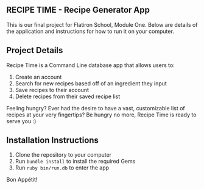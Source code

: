 RECIPE TIME - Recipe Generator App
------

This is our final project for Flatiron School, Module One. Below are details of the application and instructions for how to run it on your computer.

Project Details
------

Recipe Time is a Command Line database app that allows users to:
1. Create an account
2. Search for new recipes based off of an ingredient they input
3. Save recipes to their account
4. Delete recipes from their saved recipe list

Feeling hungry? Ever had the desire to have a vast, customizable list of recipes at your very fingertips?
Be hungry no more, Recipe Time is ready to serve you :)


Installation Instructions
-------------------------------------

1. Clone the repository to your computer
2. Run ```bundle install``` to install the required Gems
3. Run ```ruby bin/run.db``` to enter the app

Bon Appétit!
